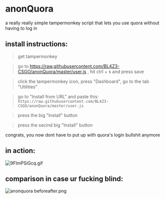 # anonQuora
a really really simple tampermonkey script that lets you use quora without having to log in

## install instructions:
> get tampermonkey

> go to https://raw.githubusercontent.com/BL4Z3-CSGO/anonQuora/master/user.js , hit ctrl + s and press save

> click the tampermonkey icon, press "Dashboard", go to the tab "Utilities"

> go to "Install from URL" and paste this: `https://raw.githubusercontent.com/BL4Z3-CSGO/anonQuora/master/user.js`

> press the big "Install" button

> press the secind big "Install" button

congrats, you now dont have to put up with quora's login bullshit anymore

## in action:
![9FImPSiGcq.gif](https://i.imgur.com/2Ef93yc.gif)

## comparison in case ur fucking blind:
![anonquora beforeafter.png](https://i.imgur.com/BUUEYkd.png)
